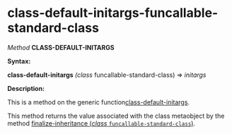 class-default-initargs-funcallable-standard-class
=================================================

*Method* **CLASS-DEFAULT-INITARGS**

**Syntax:**

**class-default-initargs** *(class* funcallable-standard-class) => *initargs*

**Description:**

This is a method on the generic function[class-default-initargs](/docs/meta-object-protocol/class-default-initargs).

This method returns the value associated with the class metaobject by the method [finalize-inheritance (*class* `funcallable-standard-class`)](/docs/meta-object-protocol/finalize-inheritance-funcallable-standard-class).
